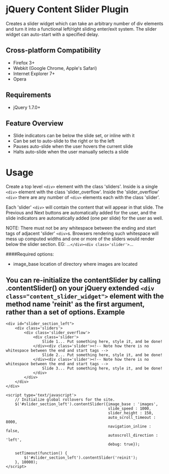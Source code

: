 jQuery Content Slider Plugin
============================

Creates a slider widget which can take an arbitrary number of div elements and turn
it into a functional left/right sliding enter/exit system. The slider widget can
auto-start with a specified delay.

Cross-platform Compatibility
----------------------------

* Firefox 3+
* Webkit (Google Chrome, Apple's Safari)
* Internet Explorer 7+
* Opera

Requirements
------------
* jQuery 1.7.0+

Feature Overview
----------------
* Slide indicators can be below the slide set, or inline with it
* Can be set to auto-slide to the right or to the left
* Pauses auto-slide when the user hovers the current slide
* Halts auto-slide when the user manually selects a slide

Usage
=====
Create a top level `<div>` element with the class 'sliders'. Inside is a single
`<div>` element with the class 'slider_overflow'. Inside the 'slider_overflow'
`<div>` there are any number of `<div>` elements each with the class 'slider'.

Each 'slider' `<div>` will contain the content that will appear in that slide.
The Previous and Next buttons are automatically added for the user, and the
slide indicators are automatically added (one per slide) for the user as well.

NOTE: There must not be any whitespace between the ending and start tags of adjacent
'slider' `<div>`s. Browsers rendering such whitespace will mess up computed widths and one
or more of the sliders would render below the slider section.
	EG: ...`</div><div class='slider'>`...

####Required options:
* image\_base				location of directory where images are located

You can re-initialize the contentSlider by calling .contentSlider() on your jQuery
extended `<div class="content_slider_widget">` element with the method name 'reinit' as the first argument, rather than a set of options.
Example
-------
	<div id="slider_section_left">
		<div class='sliders'>
			<div class='slider_overflow'>
				<div class='slider'>
					Slide 1... Put something here, style it, and be done!
				</div><div class='slider'><!-- Note how there is no whitespace between the end and start tags -->
					Slide 2... Put something here, style it, and be done!
				</div><div class='slider'><!-- Note how there is no whitespace between the end and start tags -->
					Slide 3... Put something here, style it, and be done!
				</div>
			</div>
		</div>
	</div>
	
	<script type='text/javascript'>
		// Initialize global rollovers for the site.
		$('#slider_section_left').contentSlider({image_base : 'images',
												 slide_speed : 1000,
												 slider_height : 150,
												 auto_scroll_timeout : 8000,
												 navigation_inline : false,
												 autoscroll_direction : 'left',
												 debug: true});
		
		setTimeout(function() {
			$('#slider_section_left').contentSlider('reinit');
		}, 10000);
	</script>
